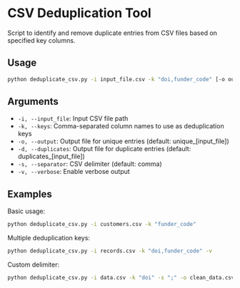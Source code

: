# CSV Deduplication Tool

Script to identify and remove duplicate entries from CSV files based on specified key columns.


## Usage

```bash
python deduplicate_csv.py -i input_file.csv -k "doi,funder_code" [-o output_file.csv] [-d duplicates_file.csv] [-s ","] [-v]
```

## Arguments

- `-i, --input_file`: Input CSV file path
- `-k, --keys`: Comma-separated column names to use as deduplication keys
- `-o, --output`: Output file for unique entries (default: unique_[input_file])
- `-d, --duplicates`: Output file for duplicate entries (default: duplicates_[input_file])
- `-s, --separator`: CSV delimiter (default: comma)
- `-v, --verbose`: Enable verbose output

## Examples

Basic usage:
```bash
python deduplicate_csv.py -i customers.csv -k "funder_code"
```

Multiple deduplication keys:
```bash
python deduplicate_csv.py -i records.csv -k "doi,funder_code" -v
```

Custom delimiter:
```bash
python deduplicate_csv.py -i data.csv -k "doi" -s ";" -o clean_data.csv
```